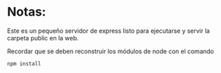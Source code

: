 # Notas:

Este es un pequeño servidor de express listo para ejecutarse y servir la carpeta public en la web.

Recordar que se deben reconstruir los módulos de node con el comando

```
npm install
```
